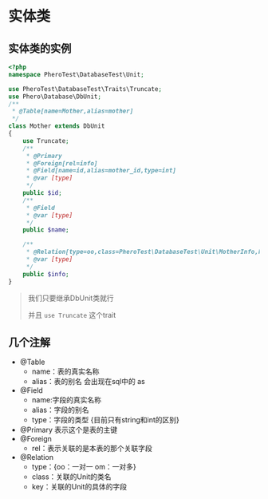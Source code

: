 # 实体类


## 实体类的实例

```php
<?php
namespace PheroTest\DatabaseTest\Unit;

use PheroTest\DatabaseTest\Traits\Truncate;
use Phero\Database\DbUnit;
/**
 * @Table[name=Mother,alias=mother]
 */
class Mother extends DbUnit
{
	use Truncate;
	/**
	 * @Primary
	 * @Foreign[rel=info]
	 * @Field[name=id,alias=mother_id,type=int]
	 * @var [type]
	 */
	public $id;
	/**
	 * @Field
	 * @var [type]
	 */
	public $name;

	/**
	 * @Relation[type=oo,class=PheroTest\DatabaseTest\Unit\MotherInfo,key=mid]
	 * @var [type]
	 */
	public $info;
}
```

> 我们只要继承DbUnit类就行
>
> 并且 `use Truncate` 这个trait

## 几个注解

- @Table
    - name：表的真实名称
    - alias：表的别名 会出现在sql中的 as
- @Field
    - name:字段的真实名称
    - alias：字段的别名
    - type：字段的类型 {目前只有string和int的区别}
- @Primary 表示这个是表的主键
- @Foreign
    - rel：表示关联的是本表的那个关联字段
- @Relation
    - type：{oo：一对一  om：一对多}
    - class：关联的Unit的类名
    - key：关联的Unit的具体的字段
